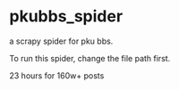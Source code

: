 # pkubbs_spider
a scrapy spider for pku bbs.

To run this spider, change the file path first.

23 hours for 160w+ posts
